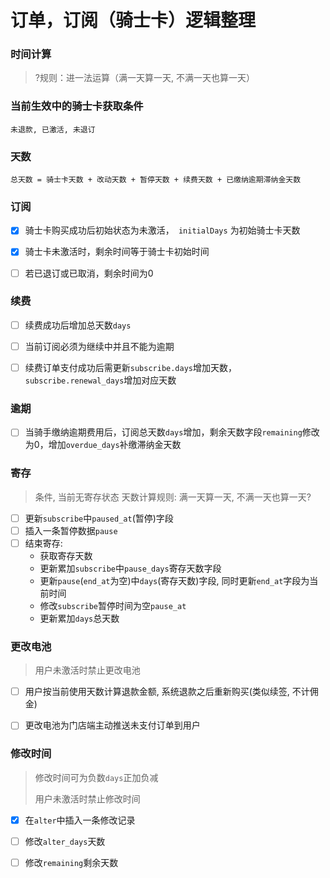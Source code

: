 # 订单，订阅（骑士卡）逻辑整理



### 时间计算

> ?规则：进一法运算（满一天算一天, 不满一天也算一天）



### 当前生效中的骑士卡获取条件

```
未退款, 已激活, 未退订
```



### 天数

```
总天数 = 骑士卡天数 + 改动天数 + 暂停天数 + 续费天数 + 已缴纳逾期滞纳金天数
```



### 订阅

- [x] 骑士卡购买成功后初始状态为未激活，` initialDays` 为初始骑士卡天数
- [x] 骑士卡未激活时，剩余时间等于骑士卡初始时间
- [ ] 若已退订或已取消，剩余时间为0



### 续费

- [ ] 续费成功后增加总天数`days`
- [ ] 当前订阅必须为继续中并且不能为逾期
- [ ] 续费订单支付成功后需更新`subscribe.days`增加天数，`subscribe.renewal_days`增加对应天数



### 逾期

- [ ] 当骑手缴纳逾期费用后，订阅总天数`days`增加，剩余天数字段`remaining`修改为0，增加`overdue_days`补缴滞纳金天数



### 寄存

> 条件, 当前无寄存状态
> 天数计算规则: 满一天算一天, 不满一天也算一天?

- [ ] 更新`subscribe`中`paused_at`(暂停)字段
- [ ] 插入一条暂停数据`pause`
- [ ] 结束寄存:
  - 获取寄存天数
  - 更新累加`subscribe`中`pause_days`寄存天数字段
  - 更新`pause`(`end_at`为空)中`days`(寄存天数)字段, 同时更新`end_at`字段为当前时间
  - 修改`subscribe`暂停时间为空`pause_at`
  - 更新累加`days`总天数



### 更改电池

> 用户未激活时禁止更改电池

- [ ] 用户按当前使用天数计算退款金额, 系统退款之后重新购买(类似续签, 不计佣金)


- [ ] 更改电池为门店端主动推送未支付订单到用户




### 修改时间

> 修改时间可为负数`days`正加负减
>
> 用户未激活时禁止修改时间

- [x] 在`alter`中插入一条修改记录
- [ ] 修改`alter_days`天数
- [ ] 修改`remaining`剩余天数

